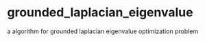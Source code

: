 # grounded_laplacian_eigenvalue
a algorithm for grounded laplacian eigenvalue optimization problem 
